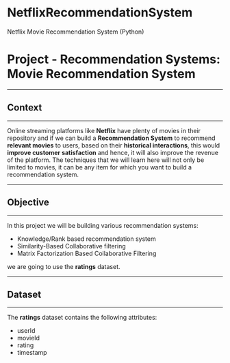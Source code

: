 # NetflixRecommendationSystem

Netflix Movie Recommendation System (Python)

# **Project - Recommendation Systems: Movie Recommendation System**

---

## **Context**

---

Online streaming platforms like **Netflix** have plenty of movies in their repository and if we can build a **Recommendation System** to recommend **relevant movies** to users, based on their **historical interactions**, this would **improve customer satisfaction** and hence, it will also improve the revenue of the platform. The techniques that we will learn here will not only be limited to movies, it can be any item for which you want to build a recommendation system.

---

## **Objective**

---

In this project we will be building various recommendation systems:

- Knowledge/Rank based recommendation system
- Similarity-Based Collaborative filtering
- Matrix Factorization Based Collaborative Filtering

we are going to use the **ratings** dataset.

---

## **Dataset**

---

The **ratings** dataset contains the following attributes:

- userId
- movieId
- rating
- timestamp
